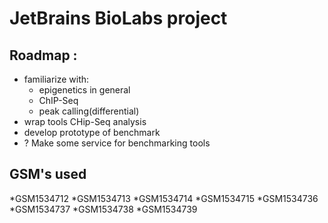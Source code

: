 # JetBrains BioLabs project

## Roadmap :
* familiarize with:
    - epigenetics in general
    - ChIP-Seq
    - peak calling(differential)
* wrap tools CHip-Seq analysis
* develop prototype of benchmark
* ? Make some service for benchmarking tools


## GSM's used
*GSM1534712
*GSM1534713
*GSM1534714
*GSM1534715
*GSM1534736
*GSM1534737
*GSM1534738
*GSM1534739
